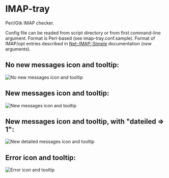 # IMAP-tray
Perl/Gtk IMAP checker.

Config file can be readed from script directory or from first command-line argument. Format is Perl-based (see imap-tray.conf.sample). Format of IMAP/opt entries described in [Net::IMAP::Simple](https://metacpan.org/pod/Net::IMAP::Simple#new) documentation (*new* arguments).

## No new messages icon and tooltip:

![No new messages icon and tooltip](http://ato.su/resizer/i/0/2/a232d35e.png)

## New messages icon and tooltip:

![New messages icon and tooltip](http://ato.su/resizer/i/2/0/4963746d.png)

## New messages icon and tooltip, with "dateiled => 1":

![New detailed messages icon and tooltip](http://ato.su/resizer/i/f/b/6bd2dea3.png)

## Error icon and tooltip:

![Error icon and tooltip](http://ato.su/resizer/i/d/2/10180bd6.png)

